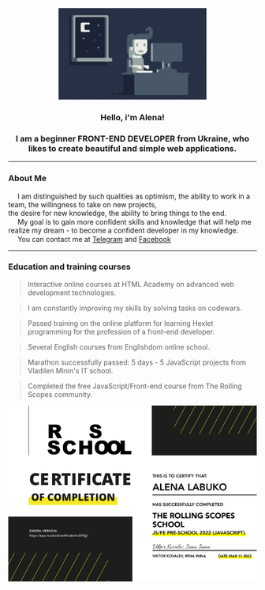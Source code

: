 <div align="center">
  <img src="https://raw.githubusercontent.com/AVS1508/AVS1508/master/assets/Night-Coding.gif">
 </div>
<h3 align="center">Hello, i'm Alena!</h3>
<h3 align="center">I am a beginner FRONT-END DEVELOPER from Ukraine, who likes to create beautiful and simple web applications.</h3>

***
### About Me

<img src="https://cdn-icons-png.flaticon.com/512/7906/7906697.png" width="15px" height="15px"> I am distinguished by such qualities as optimism, the ability to work in a team, the willingness to take on new projects,<br>the desire for new knowledge, the ability to bring things to the end.  
<img src="https://cdn-icons-png.flaticon.com/512/7906/7906697.png" width="15px" height="15px"> My goal is to gain more confident skills and     knowledge that will help me realize my dream - to become a confident developer in my knowledge.  
<img src="https://cdn-icons-png.flaticon.com/512/7906/7906697.png" width="15px" height="15px"> You can contact me at [Telegram](https://t.me/Aleonka21) and [Facebook](https://www.facebook.com/profile.php?id=100053720438412)

***
### Education and training courses

> Interactive online courses at HTML Academy on advanced web development technologies.
  
> I am constantly improving my skills by solving tasks on codewars.  

> Passed training on the online platform for learning Hexlet programming for the profession of a front-end developer.  

> Several English courses from Englishdom online school.

> Marathon successfully passed: 5 days - 5 JavaScript projects from Vladilen Minin's IT school.  

> Completed the free JavaScript/Front-end course from The Rolling Scopes community.  
<img src="https://github.com/A-lyona/A-lyona/blob/main/certificate.png">
